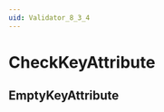 ```yaml
---
uid: Validator_8_3_4
---
```


# CheckKeyAttribute

## EmptyKeyAttribute

<!-- Description, Properties, ... sections are auto-generated. -->
<!-- REPLACE ME AUTO-GENERATION -->

<!-- Uncomment to add extra details -->
<!--### Details-->

<!-- Uncomment to add example code -->
<!--### Example code-->
